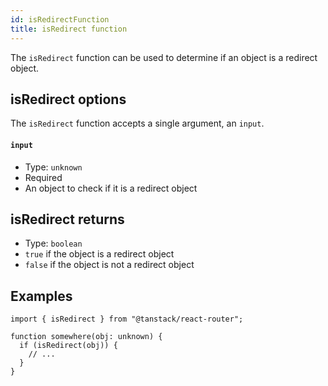 ```yaml
---
id: isRedirectFunction
title: isRedirect function
---
```


The `isRedirect` function can be used to determine if an object is a redirect object.

## isRedirect options

The `isRedirect` function accepts a single argument, an `input`.

#### `input`

- Type: `unknown`
- Required
- An object to check if it is a redirect object

## isRedirect returns

- Type: `boolean`
- `true` if the object is a redirect object
- `false` if the object is not a redirect object

## Examples

```tsx
import { isRedirect } from "@tanstack/react-router";

function somewhere(obj: unknown) {
  if (isRedirect(obj)) {
    // ...
  }
}
```
